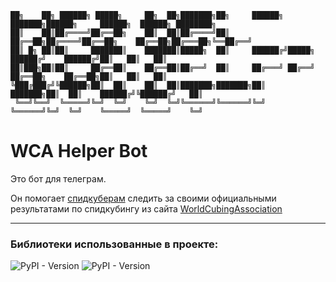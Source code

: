 ```
██╗    ██╗ ██████╗ █████╗     ██╗  ██╗███████╗██╗     ██████╗ ███████╗██████╗     ██████╗  ██████╗ ████████╗
██║    ██║██╔════╝██╔══██╗    ██║  ██║██╔════╝██║     ██╔══██╗██╔════╝██╔══██╗    ██╔══██╗██╔═══██╗╚══██╔══╝
██║ █╗ ██║██║     ███████║    ███████║█████╗  ██║     ██████╔╝█████╗  ██████╔╝    ██████╔╝██║   ██║   ██║   
██║███╗██║██║     ██╔══██║    ██╔══██║██╔══╝  ██║     ██╔═══╝ ██╔══╝  ██╔══██╗    ██╔══██╗██║   ██║   ██║   
╚███╔███╔╝╚██████╗██║  ██║    ██║  ██║███████╗███████╗██║     ███████╗██║  ██║    ██████╔╝╚██████╔╝   ██║   
 ╚══╝╚══╝  ╚═════╝╚═╝  ╚═╝    ╚═╝  ╚═╝╚══════╝╚══════╝╚═╝     ╚══════╝╚═╝  ╚═╝    ╚═════╝  ╚═════╝    ╚═╝ 
```

# WCA Helper Bot
Это бот для телеграм.

Он помогает [спидкуберам](https://www.youtube.com/watch?v=1oZY2e25VUw&t=10s, 'Кто такие спидкуберы?') следить за своими официальными результатами по спидкубингу из сайта [WorldCubingAssociation](https://www.worldcubeassociation.org/)

____
### Библиотеки использованные в проекте:
![PyPI - Version](https://img.shields.io/pypi/v/aiogram?style=flat-square&label=aiogram)
![PyPI - Version](https://img.shields.io/pypi/v/sqlalchemy?style=flat-square&label=sqlalchemy)

